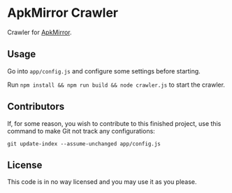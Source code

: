 # ApkMirror Crawler

Crawler for [ApkMirror](http://www.apkmirror.com/).

## Usage

Go into `app/config.js` and configure some settings before starting.

Run `npm install && npm run build && node crawler.js` to start the crawler.

## Contributors

If, for some reason, you wish to contribute to this finished project, use this command to make Git not track any
configurations:

`git update-index --assume-unchanged app/config.js`

## License

This code is in no way licensed and you may use it as you please.